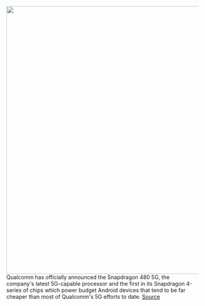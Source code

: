 <img src='https://cdn.vox-cdn.com/thumbor/Za3SIOkwenEhYLwWOjpcMvyC8PU=/0x0:2064x1376/1200x800/filters:focal(867x523:1197x853)/cdn.vox-cdn.com/uploads/chorus_image/image/68615980/Snapdragon_480_5G_Mobile_Platform___Logo___Outdoors.0.jpg' width='700px' /><br/>
Qualcomm has officially announced the Snapdragon 480 5G, the company's latest 5G-capable processor and the first in its Snapdragon 4-series of chips which power budget Android devices that tend to be far cheaper than most of Qualcomm's 5G efforts to date.
<a href='https://www.theverge.com/2021/1/4/22204586/qualcomm-snapdragon-480-5g-android-smartphone-price'> Source <a/>